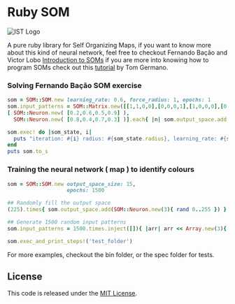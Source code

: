 # Ruby SOM

![IST Logo](http://tecnico.ulisboa.pt/img/tecnico.png)

A pure ruby library for Self Organizing Maps, if you want to know more about this kind of neural network, feel free to checkout Fernando Bação and Victor Lobo [Introduction to SOMs]( http://edugi.uji.es/Bacao/SOM%20Tutorial.pdf ) if you are more into knowing how to program SOMs check out this [tutorial]( http://davis.wpi.edu/~matt/courses/soms/ ) by Tom Germano.


### Solving Fernando Bação SOM exercise

~~~ruby
som = SOM::SOM.new learning_rate: 0.6, force_radius: 1, epochs: 1
som.input_patterns = SOM::Matrix.new([[1,1,0,0],[0,0,0,1],[1,0,0,0],[0,0,1,1]])
[ SOM::Neuron.new( [0.2,0.6,0.5,0.9] ),
  SOM::Neuron.new( [0.8,0.4,0.7,0.3] )].each{ |n| som.output_space.add n }

som.exec! do |som_state, i|
  puts "iteration: #{i} radius: #{som_state.radius}, learning_rate: #{som_state.learning_rate}"
end
puts som.to_s
~~~

### Training the neural network ( map ) to identify colours

~~~ruby
som = SOM::SOM.new output_space_size: 15,
                   epochs: 1500

## Randomly fill the output space
(225).times{ som.output_space.add(SOM::Neuron.new(3){ rand 0..255 }) }

## Generate 1500 random input patterns
som.input_patterns = 1500.times.inject([]){ |arr| arr << Array.new(3){ rand(0..255) }; arr  }

som.exec_and_print_steps!('test_folder')
~~~

For more examples, checkout the bin folder, or the spec folder for tests.

## License

This code is released under the [MIT License](http://www.opensource.org/licenses/MIT).